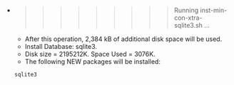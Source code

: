 * >>>>>>>>> Running inst-min-con-xtra-sqlite3.sh ...
  * After this operation, 2,384 kB of additional disk space will be used.
  * Install Database: sqlite3.
  * Disk size = 2195212K. Space Used = 3076K.
  * The following NEW packages will be installed:
  ```bash
  sqlite3
  ```

